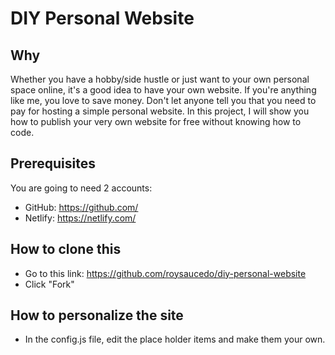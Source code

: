 # DIY Personal Website
## Why
Whether you have a hobby/side hustle or just want to your own personal space online, it's a good idea to have your own website.
If you're anything like me, you love to save money. Don't let anyone tell you that you need to pay for hosting a simple personal website.
In this project, I will show you how to publish your very own website for free without knowing how to code.

## Prerequisites
You are going to need 2 accounts:
* GitHub: https://github.com/
* Netlify: https://netlify.com/

## How to clone this
* Go to this link: https://github.com/roysaucedo/diy-personal-website
* Click "Fork"

## How to personalize the site
* In the config.js file, edit the place holder items and make them your own.
